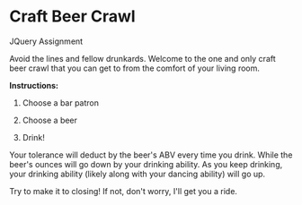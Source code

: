 # Craft Beer Crawl
JQuery Assignment

Avoid the lines and fellow drunkards. Welcome to the one and only craft beer crawl that you can get to from the comfort of your living room.

**Instructions:**

1. Choose a bar patron

2. Choose a beer

3. Drink!

Your tolerance will deduct by the beer's ABV every time you drink. While the beer's ounces will go down by your drinking ability. As you keep drinking, your drinking ability (likely along with your dancing ability) will go up.

Try to make it to closing! If not, don't worry, I'll get you a ride.
